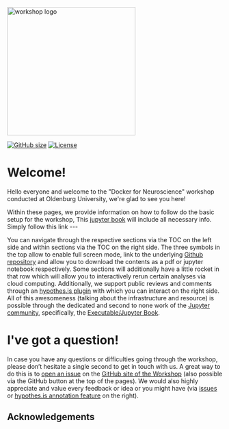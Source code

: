 <img src="https://github.com/PeerHerholz/docker_workshop/workshop/static/workshop_logo.png" alt="workshop logo" width="300" style="margin:0 0 0 0"/>

[![GitHub size](https://github-size-badge.herokuapp.com/peerherholz/docker_workshop.svg)](https://github.com/peerherholz/docker_workshop/archive/main.zip)
[![License](https://img.shields.io/github/license/peerherholz/docker_workshop)](https://github.com/PeerHerholz/docker_workshop)

# Welcome!

Hello everyone and welcome to the "Docker for Neuroscience" workshop conducted at Oldenburg University, we're glad to see you here!

Within these pages, we provide information on how to follow do the basic setup for the workshop, This [jupyter book](https://jupyterbook.org/intro.html) will include all necessary info. Simply follow this link --- 

You can navigate through the respective sections via the TOC on the left side and within sections via the TOC on the right side. The three symbols in the top allow to enable full screen mode, link to the underlying [Github repository](https://github.com/PeerHerholz/docker_workshop) and allow you to download the contents as a pdf or jupyter notebook respectively. Some sections will additionally have a little rocket in that row which will allow you to interactively rerun certain analyses via cloud computing. Additionally, we support public reviews and comments through an [hypothes.is plugin](https://web.hypothes.is/) with which you can interact on the right side. All of this awesomeness (talking about the infrastructure and resource) is possible through the dedicated and second to none work of the [Jupyter community](https://jupyter.org/community), specifically, the [Executable/Jupyter Book](https://executablebooks.org/en/latest/).



# I've got a question!

In case you have any questions or difficulties going through the workshop, please don’t hesitate a single second to get in touch with
us. A great way to do this is to
[open an issue](https://github.com/PeerHerholz/docker_workshop/issue) on the
[GitHub site of the Workshop](https://github.com/PeerHerholz/docker_workshop) (also possible via the GitHub button at the top of the pages).
We would also highly appreciate and value every feedback or idea or you
might have (via [issues](https://github.com/PeerHerholz/docker_workshop) or [hypothes.is annotation feature](https://web.hypothes.is/) on the right).

## Acknowledgements

